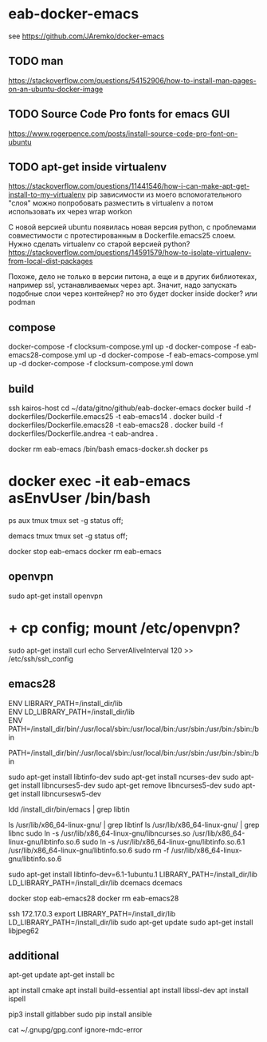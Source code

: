 # eab-docker-emacs

see https://github.com/JAremko/docker-emacs

## TODO man

https://stackoverflow.com/questions/54152906/how-to-install-man-pages-on-an-ubuntu-docker-image

## TODO Source Code Pro fonts for emacs GUI

https://www.rogerpence.com/posts/install-source-code-pro-font-on-ubuntu

## TODO apt-get inside virtualenv

https://stackoverflow.com/questions/11441546/how-i-can-make-apt-get-install-to-my-virtualenv
pip зависимости из моего вспомогательного "слоя" можно попробовать разместить в virtualenv
а потом использовать их через wrap workon

С новой версией ubuntu появилась новая версия python, с проблемами
совместимости с протестированным в Dockerfile.emacs25 слоем.
Нужно сделать virtualenv со старой версией python?
https://stackoverflow.com/questions/14591579/how-to-isolate-virtualenv-from-local-dist-packages

Похоже, дело не только в версии питона, а еще и в других библиотеках,
например ssl, устанавливаемых через apt. Значит, надо запускать
подобные слои через контейнер? но это будет docker inside docker? или podman

## compose

docker-compose -f clocksum-compose.yml up -d
docker-compose -f eab-emacs28-compose.yml up -d
docker-compose -f eab-emacs-compose.yml up -d
docker-compose -f clocksum-compose.yml down

## build

ssh kairos-host
cd ~/data/gitno/github/eab-docker-emacs
docker build -f dockerfiles/Dockerfile.emacs25 -t eab-emacs14 .
docker build -f dockerfiles/Dockerfile.emacs28 -t eab-emacs28 .
docker build -f dockerfiles/Dockerfile.andrea -t eab-andrea .

docker rm eab-emacs
/bin/bash emacs-docker.sh
docker ps
# docker exec -it eab-emacs asEnvUser /bin/bash
ps aux 
tmux
tmux set -g status off;

demacs
tmux
tmux set -g status off;

docker stop eab-emacs
docker rm eab-emacs


## openvpn 

sudo apt-get install openvpn
# + cp config; mount /etc/openvpn?
sudo apt-get install curl
echo     ServerAliveInterval 120 >> /etc/ssh/ssh_config


## emacs28

ENV LIBRARY_PATH=/install_dir/lib                                          
ENV LD_LIBRARY_PATH=/install_dir/lib                                       
ENV PATH=/install_dir/bin/:/usr/local/sbin:/usr/local/bin:/usr/sbin:/usr/bin:/sbin:/bin 

PATH=/install_dir/bin/:/usr/local/sbin:/usr/local/bin:/usr/sbin:/usr/bin:/sbin:/bin 

sudo apt-get install libtinfo-dev
sudo apt-get install ncurses-dev
sudo apt-get install libncurses5-dev
sudo apt-get remove libncurses5-dev
sudo apt-get install libncursesw5-dev

ldd /install_dir/bin/emacs | grep libtin

ls /usr/lib/x86_64-linux-gnu/ | grep libtinf
ls /usr/lib/x86_64-linux-gnu/ | grep libnc
sudo ln -s /usr/lib/x86_64-linux-gnu/libncurses.so /usr/lib/x86_64-linux-gnu/libtinfo.so.6
sudo ln -s /usr/lib/x86_64-linux-gnu/libtinfo.so.6.1 /usr/lib/x86_64-linux-gnu/libtinfo.so.6
sudo rm -f /usr/lib/x86_64-linux-gnu/libtinfo.so.6

sudo apt-get install libtinfo-dev=6.1-1ubuntu.1
LIBRARY_PATH=/install_dir/lib LD_LIBRARY_PATH=/install_dir/lib dcemacs
dcemacs

docker stop eab-emacs28
docker rm eab-emacs28



ssh 172.17.0.3
export LIBRARY_PATH=/install_dir/lib LD_LIBRARY_PATH=/install_dir/lib
sudo apt-get update
sudo apt-get install libjpeg62

## additional

apt-get update
apt-get install bc

apt install cmake
apt install build-essential
apt install libssl-dev
apt install ispell

pip3 install gitlabber
sudo pip install ansible

cat ~/.gnupg/gpg.conf
ignore-mdc-error
